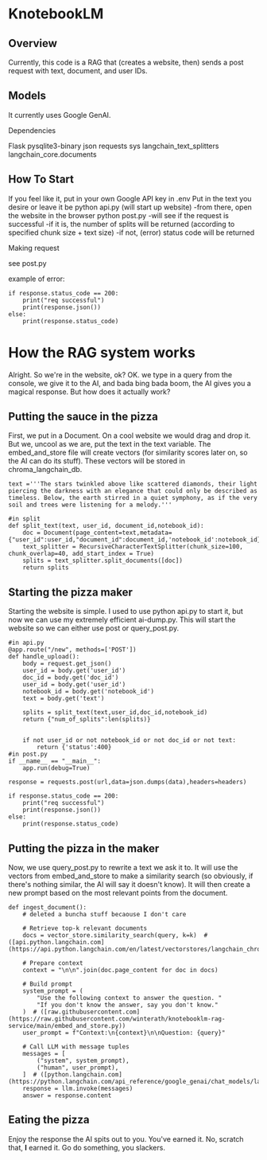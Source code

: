 # KnotebookLM

## Overview

Currently, this code is a RAG that (creates a website, then) sends a post request with text, document, and user IDs.
## Models 

It currently uses Google GenAI.

Dependencies

Flask
pysqlite3-binary
json
requests
sys
langchain_text_splitters
langchain_core.documents

## How To Start

If you feel like it, put in your own Google API key in .env
Put in the text you desire or leave it be
python api.py (will start up website)
    -from there, open the website in the browser
python post.py
    -will see if the request is successful
        -if it is, the number of splits will be returned (according to specified chunk size + text size)
        -if not, (error) status code will be returned

Making request

see post.py

example of error:
```
if response.status_code == 200:
    print("req successful")
    print(response.json())
else:
    print(response.status_code)
```

# How the RAG system works

Alright. So we're in the website, ok? OK. we type in a query from the console, we give it to the AI, and bada bing bada boom, the AI gives you a magical response. But how does it actually work?

## Putting the sauce in the pizza

First, we put in a Document. On a cool website we would drag and drop it. But we, uncool as we are, put the text in the text variable. The embed_and_store file will create vectors (for similarity scores later on, so the AI can do its stuff). These vectors will be stored in chroma_langchain_db.
```
text ='''The stars twinkled above like scattered diamonds, their light piercing the darkness with an elegance that could only be described as timeless. Below, the earth stirred in a quiet symphony, as if the very soil and trees were listening for a melody.'''

#in split
def split_text(text, user_id, document_id,notebook_id):
    doc = Document(page_content=text,metadata={"user_id":user_id,"document_id":document_id,'notebook_id':notebook_id})
    text_splitter = RecursiveCharacterTextSplitter(chunk_size=100, chunk_overlap=40, add_start_index = True)
    splits = text_splitter.split_documents([doc])
    return splits
```

## Starting the pizza maker

Starting the website is simple. I used to use python api.py to start it, but now we can use my extremely efficient ai-dump.py. This will start the website so we can either use post or query_post.py. 

```
#in api.py
@app.route("/new", methods=['POST'])
def handle_upload():
    body = request.get_json()
    user_id = body.get('user_id')
    doc_id = body.get('doc_id')
    user_id = body.get('user_id')
    notebook_id = body.get('notebook_id')
    text = body.get('text')

    splits = split_text(text,user_id,doc_id,notebook_id)
    return {"num_of_splits":len(splits)}


    if not user_id or not notebook_id or not doc_id or not text:
        return {'status':400}
#in post.py
if __name__ == "__main__":
    app.run(debug=True)
    
response = requests.post(url,data=json.dumps(data),headers=headers)

if response.status_code == 200:
    print("req successful")
    print(response.json())
else:
    print(response.status_code)
```

## Putting the pizza in the maker
Now, we use query_post.py to rewrite a text we ask it to. It will use the vectors from embed_and_store to make a similarity search (so obviously, if there's nothing similar, the AI will say it doesn't know). It will then create a new prompt based on the most relevant points from the document.

```
def ingest_document():
    # deleted a buncha stuff becaouse I don't care

    # Retrieve top-k relevant documents
    docs = vector_store.similarity_search(query, k=k)  # ([api.python.langchain.com](https://api.python.langchain.com/en/latest/vectorstores/langchain_chroma.vectorstores.Chroma.html))

    # Prepare context
    context = "\n\n".join(doc.page_content for doc in docs)

    # Build prompt
    system_prompt = (
        "Use the following context to answer the question. "
        "If you don't know the answer, say you don't know."
    )  # ([raw.githubusercontent.com](https://raw.githubusercontent.com/winterath/knotebooklm-rag-service/main/embed_and_store.py))
    user_prompt = f"Context:\n{context}\n\nQuestion: {query}"

    # Call LLM with message tuples
    messages = [
        ("system", system_prompt),
        ("human", user_prompt),
    ]  # ([python.langchain.com](https://python.langchain.com/api_reference/google_genai/chat_models/langchain_google_genai.chat_models.ChatGoogleGenerativeAI.html))
    response = llm.invoke(messages)
    answer = response.content
```

## Eating the pizza

Enjoy the response the AI spits out to you. You've earned it. No, scratch that, **I** earned it. Go do something, you slackers.
